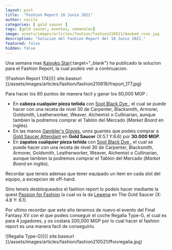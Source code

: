 ```yaml
---
layout: post
title:  "Fashion Report 18 Junio 2021"
author: cecile
categories: [ gold saucer ]
tags: [gold saucer, eventos, semanales]
image: assets/images/articles/fashion/fashion210521/masked_rose.jpg
description: "Solucion del Fashion Report del 18 Junio 2021."
featured: false
hidden: false
---
```


Una semana mas [Kaiyoko Star](https://twitter.com/kaiyokostar){:target="_blank"} ha publicado la solucion para el Fashion Report, la cual podeis veir a continuacion.

![Fashion Report 174]({{ site.baseurl }}/assets/images/articles/fashion/fashion210618/freport_177.jpg)

Para hacer los 80 puntos de manera facil y ganar los 60,000 MGP :

- En **cabeza cualquier pieza teñida** con <a href="https://eu.finalfantasyxiv.com/lodestone/playguide/db/item/0c0c7f94f09/" class="eorzeadb_link" target="_blank">Soot Black Dye </a>, el cual se puede hacer con una receta de nivel 30 de Carpenter, Blacksmith, Armorer, Goldsmith, Leatherworker, Weaver, Alchemist o Cullinarian, aunque tambien la podremos comprar el Tablón del Mercado (*Market Board* en inglés).
- En las manos <a href="https://eu.finalfantasyxiv.com/lodestone/playguide/db/item/b6f5f824586/" class="eorzeadb_link" target="_blank">Gambler's Gloves</a>, unos guantes que podeis comprar a <a href="https://eu.finalfantasyxiv.com/lodestone/playguide/db/shop/c644e9a1b2b/?item=b6f5f824586&type=currency" class="eorzeadb_link" target="_blank">Gold Saucer Attendant</a> en **Gold Saucer** (X:5.1 Y:6.6) por **30.000 MGP**.
- En **zapatos cualquier pieza teñida** con <a href="https://eu.finalfantasyxiv.com/lodestone/playguide/db/item/0c0c7f94f09/" class="eorzeadb_link" target="_blank">Soot Black Dye </a>, el cual se puede hacer con una receta de nivel 30 de Carpenter, Blacksmith, Armorer, Goldsmith, Leatherworker, Weaver, Alchemist o Cullinarian, aunque tambien la podremos comprar el Tablón del Mercado (*Market Board* en inglés).

Recordar que teneis ademas que tener equipado un item en cada slot del equipo, a excepcion de off-hand.

Sino teneis desbloqueados el fashion report lo podeis hacer mediante la quest <a href="https://eu.finalfantasyxiv.com/lodestone/playguide/db/quest/bd8144d7d23" class="eorzeadb_link" target="_blank">Passion for Fashion</a> la cual os la da <a href="https://eu.finalfantasyxiv.com/lodestone/playguide/db/npc/npc/bfd5ce76f91/" class="eorzeadb_link" target="_blank">Lewena</a> en The Gold Saucer (X: 4.8 Y: 6.1).

Por ultimo recordar que este año tenemos de nuevo el evento del Final Fantasy XV con el que podeis conseguir el coche Regalia Type-G, el cual es para 4 jugadores, y os costara 200,000 MGP por lo cual hacer el fashion report es una manera facil de conseguirlo.

![Regalia Type-G]({{ site.baseurl }}/assets/images/articles/fashion/fashion210521/ffxivregalia.jpg)
